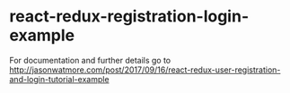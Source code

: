 # react-redux-registration-login-example

For documentation and further details go to http://jasonwatmore.com/post/2017/09/16/react-redux-user-registration-and-login-tutorial-example
